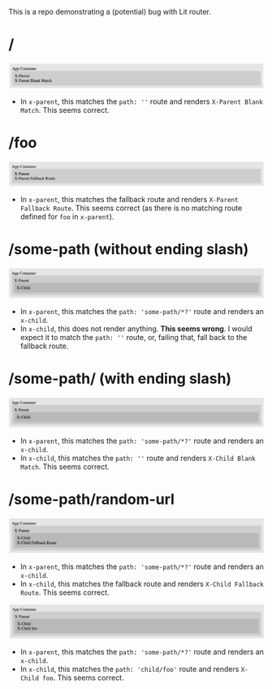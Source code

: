 This is a repo demonstrating a (potential) bug with Lit router.

# /

<img src="./screenshots/:.png">

- In `x-parent`, this matches the `path: ''` route and renders `X-Parent Blank Match`. This seems correct.

# /foo

<img src="./screenshots/:foo.png">

- In `x-parent`, this matches the fallback route and renders `X-Parent Fallback Route`. This seems correct (as there is no matching route defined for `foo` in `x-parent`).

# /some-path (without ending slash)

<img src="./screenshots/:some-path.png">

- In `x-parent`, this matches the `path: 'some-path/*?'` route and renders an `x-child`.
- In `x-child`, this does not render anything. **This seems wrong**. I would expect it to match the `path: ''` route, or, failing that, fall back to the fallback route.

# /some-path/ (with ending slash)

<img src="./screenshots/:some-path.png">

- In `x-parent`, this matches the `path: 'some-path/*?'` route and renders an `x-child`.
- In `x-child`, this matches the `path: ''` route and renders `X-Child Blank Match`. This seems correct.

# /some-path/random-url

<img src="./screenshots/:some-path:random-url.png">

- In `x-parent`, this matches the `path: 'some-path/*?'` route and renders an `x-child`.
- In `x-child`, this matches the fallback route and renders `X-Child Fallback Route`. This seems correct.

<img src="./screenshots/:some-path:child:foo.png">

- In `x-parent`, this matches the `path: 'some-path/*?'` route and renders an `x-child`.
- In `x-child`, this matches the `path: 'child/foo'` route and renders `X-Child foo`. This seems correct.
